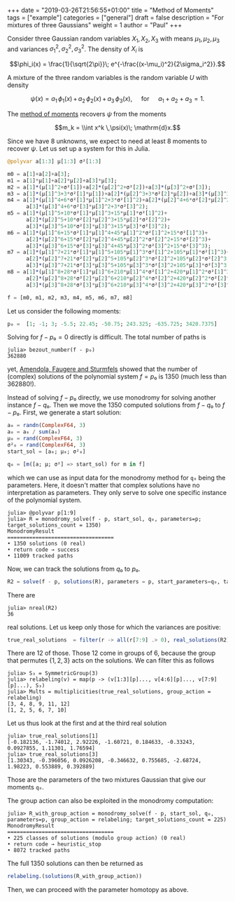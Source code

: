 +++
date = "2019-03-26T21:56:55+01:00"
title = "Method of Moments"
tags = ["example"]
categories = ["general"]
draft = false
description = "For mixtures of three Gaussians"
weight = 1
author = "Paul"
+++


Consider three Gaussian random variables $X_1,X_2,X_3$ with means $\mu_1,\mu_2,\mu_3$ and variances $\sigma_1^2,\sigma_2^2,\sigma_3^2$. The density of $X_i$ is

$$\phi_i(x) = \frac{1}{\sqrt{2\pi}}\; e^{-\frac{(x-\mu_i)^2}{2\sigma_i^2}}.$$

A mixture of the three random variables is the random variable $U$ with density

$$\psi(x) = a_1\, \phi_1(x)\, + \,a_2 \,\phi_2(x)\, + \,a_3 \,\phi_3(x), \quad\text{   for } \quad  a_1+a_2+a_3 =1.$$

The [method of moments](https://en.wikipedia.org/wiki/Method_of_moments_(statistics)) recovers $\psi$ from the moments

  $$m_k = \\int x^k \,\psi(x)\; \mathrm{d}x.$$

Since we have 8 unknowns, we expect to need at least 8 moments to recover $\psi$. Let us set up a system for this in Julia.

```julia
@polyvar a[1:3] μ[1:3] σ²[1:3]

m0 = a[1]+a[2]+a[3];
m1 = a[1]*μ[1]+a[2]*μ[2]+a[3]*μ[3];
m2 = a[1]*(μ[1]^2+σ²[1])+a[2]*(μ[2]^2+σ²[2])+a[3]*(μ[3]^2+σ²[3]);
m3 = a[1]*(μ[1]^3+3*σ²[1]*μ[1])+a[2]*(μ[2]^3+3*σ²[2]*μ[2])+a[3]*(μ[3]^3+3*σ²[3]*μ[3]);
m4 = a[1]*(μ[1]^4+6*σ²[1]*μ[1]^2+3*σ²[1]^2)+a[2]*(μ[2]^4+6*σ²[2]*μ[2]^2+3*σ²[2]^2)+
      a[3]*(μ[3]^4+6*σ²[3]*μ[3]^2+3*σ²[3]^2);
m5 = a[1]*(μ[1]^5+10*σ²[1]*μ[1]^3+15*μ[1]*σ²[1]^2)+
      a[2]*(μ[2]^5+10*σ²[2]*μ[2]^3+15*μ[2]*σ²[2]^2)+
      a[3]*(μ[3]^5+10*σ²[3]*μ[3]^3+15*μ[3]*σ²[3]^2);
m6 = a[1]*(μ[1]^6+15*σ²[1]*μ[1]^4+45*μ[1]^2*σ²[1]^2+15*σ²[1]^3)+
      a[2]*(μ[2]^6+15*σ²[2]*μ[2]^4+45*μ[2]^2*σ²[2]^2+15*σ²[2]^3)+
      a[3]*(μ[3]^6+15*σ²[3]*μ[3]^4+45*μ[3]^2*σ²[3]^2+15*σ²[3]^3);
m7 = a[1]*(μ[1]^7+21*σ²[1]*μ[1]^5+105*μ[1]^3*σ²[1]^2+105*μ[1]*σ²[1]^3)+
      a[2]*(μ[2]^7+21*σ²[2]*μ[2]^5+105*μ[2]^3*σ²[2]^2+105*μ[2]*σ²[2]^3)+
      a[3]*(μ[3]^7+21*σ²[3]*μ[3]^5+105*μ[3]^3*σ²[3]^2+105*μ[3]*σ²[3]^3);
m8 = a[1]*(μ[1]^8+28*σ²[1]*μ[1]^6+210*μ[1]^4*σ²[1]^2+420*μ[1]^2*σ²[1]^3+105*σ²[1]^4)+
      a[2]*(μ[2]^8+28*σ²[2]*μ[2]^6+210*μ[2]^4*σ²[2]^2+420*μ[2]^2*σ²[2]^3+105*σ²[2]^4)+
      a[3]*(μ[3]^8+28*σ²[3]*μ[3]^6+210*μ[3]^4*σ²[3]^2+420*μ[3]^2*σ²[3]^3+105*σ²[3]^4)

f = [m0, m1, m2, m3, m4, m5, m6, m7, m8]
```

Let us consider the following moments:

```julia
p₀ =  [1; -1; 3; -5.5; 22.45; -50.75; 243.325; -635.725; 3420.7375]     
```

Solving for $f - p₀ = 0$ directly is difficult. The total number of paths is

```julia-repl
julia> bezout_number(f - p₀)
362880
```

yet, [Amendola, Faugere and Sturmfels](https://arxiv.org/pdf/1510.04654.pdf) showed that the number of (complex) solutions of the polynomial system $f = p₀$ is 1350 (much less than 362880!).

Instead of solving $f - p₀$ directly, we use monodromy for solving another instance $f - q₀$. Then we move the 1350 computed solutions from  $f - q₀$ to  $f - p₀$. First, we generate a start solution:

```julia
a₀ = randn(ComplexF64, 3)
a₀ = a₀ / sum(a₀)
μ₀ = rand(ComplexF64, 3)
σ²₀ = rand(ComplexF64, 3)
start_sol = [a₀; μ₀; σ²₀]

q₀ = [m([a; μ; σ²] => start_sol) for m in f]
```

which we can use as input data for the monodromy method for `q₀` being the parameters. Here, it doesn't matter that complex solutions have no interpretation as parameters. They only serve to solve one specific instance of the polynomial system.

```julia-repl
julia> @polyvar p[1:9]
julia> R = monodromy_solve(f - p, start_sol, q₀, parameters=p; target_solutions_count = 1350)
MonodromyResult
==================================
• 1350 solutions (0 real)
• return code → success
• 11009 tracked paths
```

Now, we can track the solutions from $q₀$ to $p₀$.

```julia
R2 = solve(f - p, solutions(R), parameters = p, start_parameters=q₀, target_parameters = p₀)
```

There are

```julia-repl
julia> nreal(R2)
36
```

real solutions. Let us keep only those for which the variances are positive:

```julia
true_real_solutions  = filter(r -> all(r[7:9] .> 0), real_solutions(R2))
```

There are 12 of those. Those 12 come in groups of 6, because the group that permutes $\{1,2,3\}$ acts on the solutions. We can filter this as follows

```julia-repl
julia> S₃ = SymmetricGroup(3)
julia> relabeling(v) = map(p -> (v[1:3][p]..., v[4:6][p]..., v[7:9][p]...), S₃)
julia> Mults = multiplicities(true_real_solutions, group_action = relabeling)
[3, 4, 8, 9, 11, 12]
[1, 2, 5, 6, 7, 10]
```
Let us thus look at the first and at the third real solution

```julia-repl
julia> true_real_solutions[1]
[-0.182136, -1.74012, 2.92226, -1.60721, 0.184633, -0.33243, 0.0927855, 1.11301, 1.76594]
julia> true_real_solutions[3]
[1.30343, -0.396056, 0.0926208, -0.346632, 0.755685, -2.68724, 1.98223, 0.553889, 0.392889]
```

Those are the parameters of the two mixtures Gaussian that give our moments `q₀`.

The group action can also be exploited in the monodromy computation:

```julia-repl
julia> R_with_group_action = monodromy_solve(f - p, start_sol, q₀, parameters=p, group_action = relabeling; target_solutions_count = 225)
MonodromyResult
==================================
• 225 classes of solutions (modulo group action) (0 real)
• return code → heuristic_stop
• 8072 tracked paths
```

The full 1350 solutions can then be returned as

```julia
relabeling.(solutions(R_with_group_action))
```

Then, we can proceed with the parameter homotopy as above.
